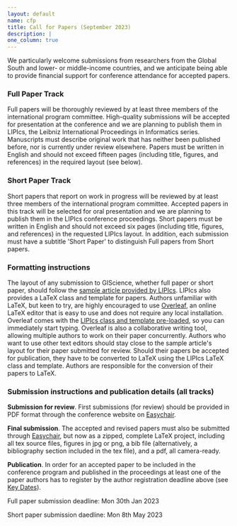 ```yaml
---
layout: default
name: cfp
title: Call for Papers (September 2023)
description: |
one_column: true
---
```



We particularly welcome submissions from researchers from the Global South and lower- or middle-income countries, and we anticipate being able to provide financial support for conference attendance for accepted papers.

### Full Paper Track

Full papers will be thoroughly reviewed by at least three members of the international program committee. High-quality submissions will be accepted for presentation at the conference and we are planning to publish them in LIPIcs, the Leibniz International Proceedings in Informatics series. Manuscripts must describe original work that has neither been published before, nor is currently under review elsewhere. Papers must be written in English and should not exceed fifteen pages (including title, figures, and references) in the required layout (see below).

### Short Paper Track

Short papers that report on work in progress will be reviewed by at least three members of the international program committee. Accepted papers in this track will be selected for oral presentation and we are planning to publish them in the LIPIcs conference proceedings.
Short papers must be written in English and should not exceed six pages (including title, figures, and references) in the requested LIPIcs layout. In addition, each submission must have a subtitle 'Short Paper' to distinguish Full papers from Short papers.

### Formatting instructions

The layout of any submission to GIScience, whether full paper or short paper, should follow the [sample article provided by LIPIcs](http://drops.dagstuhl.de/styles/lipics-v2016/lipics-v2016-authors.tgz). LIPIcs also provides a LaTeX class and template for papers. Authors unfamiliar with LaTeX, but keen to try, are highly encouraged to use [Overleaf](http://www.overleaf.com), an online LaTeX editor that is easy to use and does not require any local installation. Overleaf comes with the [LIPIcs class and template pre-loaded](https://www.overleaf.com/latex/templates/article-for-the-lipics-series/qmwncxspzfst), so you can immediately start typing. Overleaf is also a collaborative writing tool, allowing multiple authors to work on their paper concurrently. Authors who want to use other text editors should stay close to the sample article's layout for their paper submitted for review. Should their papers be accepted for publication, they have to be converted to LaTeX using the LIPIcs LaTeX class and template. Authors are responsible for the conversion of their papers to LaTeX. 

### Submission instructions and publication details (all tracks)

**Submission for review**. First submissions (for review) should be provided in PDF format through the conference website on [Easychair](https://easychair.org/conferences/?conf=giscience2023).

**Final submission**. The accepted and revised papers must also be submitted through [Easychair](https://easychair.org/conferences/?conf=giscience2023), but now as a zipped, complete LaTeX project, including all tex source files, figures in jpg or png, a bib file (alternatively, a bibliography section included in the tex file), and a pdf, all camera-ready.

**Publication**. In order for an accepted paper to be included in the conference program and published in the proceedings at least one of the paper authors has to register by the author registration deadline above (see <a href="#dates">Key Dates</a>).

Full paper submission deadline: Mon 30th Jan 2023 

Short paper submission daedline: Mon 8th May 2023

